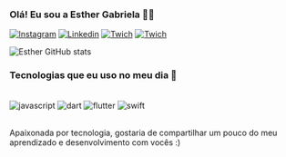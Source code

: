 ### Olá! Eu sou a Esther Gabriela 🖐🏼

[![Instagram](https://img.shields.io/badge/Instagram-E4405F?style=for-the-badge&logo=instagram&logoColor=white)](https://instagram.com/esthergabrieela)
[![Linkedin](https://img.shields.io/badge/LinkedIn-0077B5?style=for-the-badge&logo=linkedin&logoColor=white)](https://linkedin.com/esthergabriela)
[![Twich](https://img.shields.io/badge/Twitch-9146FF?style=for-the-badge&logo=twitch&logoColor=white)](https://twich.tv/esthergabrieela)
[![Twich](    https://img.shields.io/badge/Gmail-D14836?style=for-the-badge&logo=gmail&logoColor=white)](https://gmail.com/esthergabriela750@gmail.com)

![Esther GitHub stats](https://github-readme-stats.vercel.app/api?username=esthergabrieela&show_icons=true&theme=synthwave)

### Tecnologias que eu uso no meu dia 👾

<div style="display:inline_block"><br/>
<img align="center" alt="javascript" src="https://img.shields.io/badge/JavaScript-F7DF1E?style=for-the-badge&logo=javascript&logoColor=black" />
<img align="center" alt="dart" src="https://img.shields.io/badge/Dart-0175C2?style=for-the-badge&logo=dart&logoColor=white" />
<img align="center" alt="flutter" src="https://img.shields.io/badge/Flutter-02569B?style=for-the-badge&logo=flutter&logoColor=white" />
<img align="center" alt="swift" src="https://img.shields.io/badge/Swift-FA7343?style=for-the-badge&logo=swift&logoColor=white" />
</div><br/>

Apaixonada por tecnologia, gostaria de compartilhar um pouco do meu aprendizado e desenvolvimento com vocês :) 

